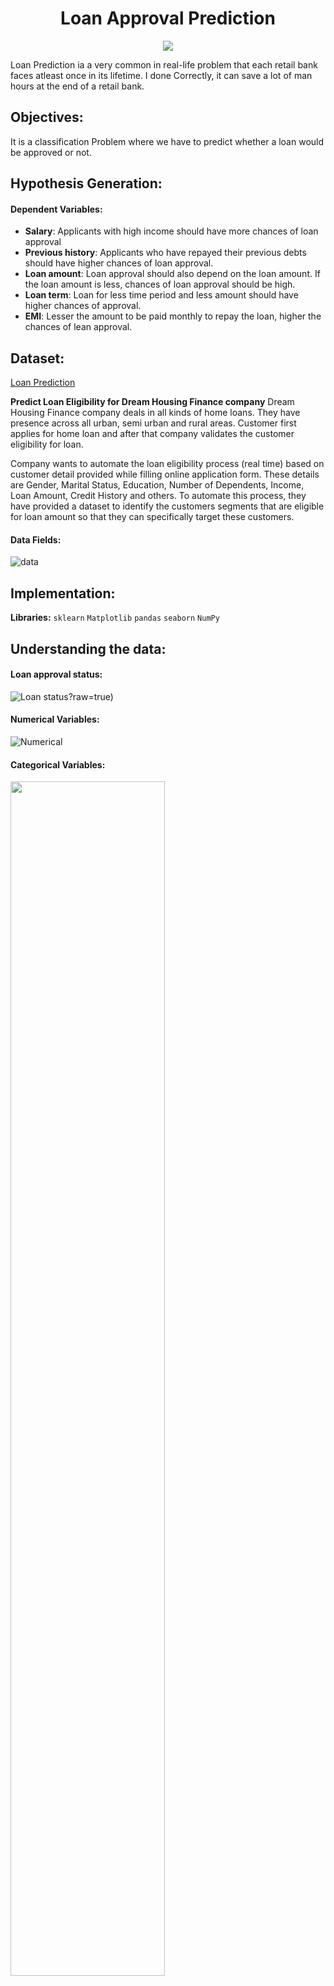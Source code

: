 # <div align="center">Loan Approval Prediction</div>
<div align="center">
<img src = "https://github.com/khaledahamed8080/Loan-Approval-Prediction/blob/main/output/loan-approved.png?raw=true">
</div>


Loan Prediction ia a very common in real-life problem that each retail bank faces atleast once in its lifetime. I done Correctly, it can save a lot of man hours at the end of a retail bank.
## Objectives:
It is a classification Problem where we have to predict whether a loan would be approved or not.

## Hypothesis Generation:
#### Dependent Variables:
- **Salary**: Applicants with high income should have more chances of loan approval
- **Previous history**: Applicants who have repayed their previous debts should have higher chances of loan approval.
- **Loan amount**: Loan approval should also depend on the loan amount. If the loan amount is less, chances of loan approval should be high.
- **Loan term**: Loan for less time period and less amount should have higher chances of approval.
- **EMI**: Lesser the amount to be paid monthly to repay the loan, higher the chances of lean approval.


## Dataset:
[Loan Prediction](https://datahack.analyticsvidhya.com/contest/practice-problem-loan-prediction-iii/)

**Predict Loan Eligibility for Dream Housing Finance company**
Dream Housing Finance company deals in all kinds of home loans. They have presence across all urban, semi urban and rural areas. Customer first applies for home loan and after that company validates the customer eligibility for loan.

Company wants to automate the loan eligibility process (real time) based on customer detail provided while filling online application form. These details are Gender, Marital Status, Education, Number of Dependents, Income, Loan Amount, Credit History and others. To automate this process, they have provided a dataset to identify the customers segments that are eligible for loan amount so that they can specifically target these customers.

#### Data Fields:
![data](https://github.com/khaledahamed8080/Loan-Approval-Prediction/blob/main/output/train.PNG?raw=true)

## Implementation:

**Libraries:** `sklearn` `Matplotlib` `pandas` `seaborn` `NumPy` 
## Understanding the data:
#### Loan approval status:
![Loan status](https://github.com/khaledahamed8080/Loan-Approval-Prediction/blob/main/output/loan_status.PNG)?raw=true)
#### Numerical Variables:
![Numerical](https://github.com/khaledahamed8080/Loan-Approval-Prediction/blob/main/output/numerical.PNG?raw=true)


#### Categorical Variables:
<img src = "https://github.com/khaledahamed8080/Loan-Approval-Prediction/blob/main/output/categorical.PNG?raw=true" width ="70%">



### Misiing value imputation:
```
train["Gender"].fillna(train["Gender"].mode()[0], inplace=True)
train["Married"].fillna(train["Married"].mode()[0], inplace=True)
train["Dependents"].fillna(train["Dependents"].mode()[0], inplace=True)
train["Self_Employed"].fillna(train["Self_Employed"].mode()[0], inplace=True)
train["Credit_History"].fillna(train["Credit_History"].mode()[0], inplace=True)
```

![dist](https://github.com/khaledahamed8080/Loan-Approval-Prediction/blob/main/output/dist.PNG?raw=true)
Due to the presence of Outliers bulk of data in the Loan amount is at the left and the tail at the right is longer i.e. the data has Right skewness. we can use Log tranformation to remove the skewness of the data, it does not affect the small values much but reduces the larger values.

```
# Log transformation
train["LoanAmount_log"] = np.log(train["LoanAmount"])
test_data["LoanAmount_log"] = np.log(test_data["LoanAmount"])
```
![transformed](https://github.com/khaledahamed8080/Loan-Approval-Prediction/blob/main/output/transformed.PNG?raw=true)


## Model Training and Evaluation:
### Feature Importances:
![importance](https://github.com/khaledahamed8080/Loan-Approval-Prediction/blob/main/output/feature%20importance.PNG?raw=true)

### Results of various models:
![models](https://github.com/khaledahamed8080/Loan-Approval-Prediction/blob/main/output/models.PNGG?raw=true)

![ROC](https://github.com/khaledahamed8080/Loan-Approval-Prediction/blob/main/output/roc.PNG?raw=true)


## Optimizations:
For optimization we are using Cross Validation and Hyper Parameter Tuning.
#### Results after cross validation:
- Accuracy:
```
{'LogisticRegression': [0.7377049180327868, 0.04056751358116207],
 'KNeighborsClassifier': [0.6140077302412368, 0.016665887272068795],
 'GaussianNB': [0.783406637345062, 0.023724757270509555],
 'DecisionTreeClassifier': [0.693815807010529, 0.01954930344811238],
 'RandomForestClassifier': [0.7882980141276823, 0.019662051295215595],
 'AdaBoostClassifier': [0.7866186858589896, 0.02231507202012775],
 'GradientBoostingClassifier': [0.7720111955217913, 0.030242126729569573],
 'XGBClassifier': [0.7589497534319605, 0.01834053196492521]}
 ```
 - roc_auc:
```
{'LogisticRegression': [0.7613108752272838, 0.0572604451135635],
 'KNeighborsClassifier': [0.5091802186461629, 0.025701960476993368],
 'GaussianNB': [0.7545628021789013, 0.025945127116381292],
 'DecisionTreeClassifier': [0.6466124020458385, 0.031276977676230555],
 'RandomForestClassifier': [0.759339761545644, 0.03629165276048184],
 'AdaBoostClassifier': [0.7278719044972914, 0.04367138332205218],
 'GradientBoostingClassifier': [0.7357179335971906, 0.04536974947781717],
 'XGBClassifier': [0.7614087443344408, 0.025850559057545144]}
```

#### Results after Hyperparameter Tuning:
![aftertuning](https://github.com/khaledahamed8080/Loan-Approval-Prediction/blob/main/output/aftertuning.PNG?raw=true)


### Lessons Learned
`Data Imputation`
`Cross Validation`
`Hyperparameter Tuning`



### Feedback

If you have any feedback, please reach out at khaledahamed8080@gmail.com


### 🚀 About Me
#### Hi, I'm khaled! 👋
I am an AI & ML Enthusiast
